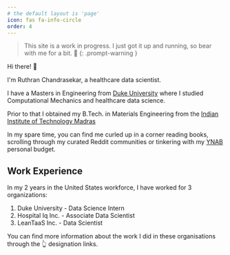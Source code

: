 ```yaml
---
# the default layout is 'page'
icon: fas fa-info-circle
order: 4
---
```


>  This site is a work in progress. I just got it up and running, 
so bear with me for a bit. 🙌
{: .prompt-warning }

Hi there! 👋 

I'm Ruthran Chandrasekar, a healthcare data scientist. 

I have a Masters in Engineering from [Duke University](https://cee.duke.edu/grad/masters/meng-computational-mechanics) 
where I studied Computational Mechanics and healthcare data science.

Prior to that I obtained my B.Tech. in Materials Engineering from the 
[Indian Institute of Technology Madras](https://www.iitm.ac.in/academics/departments/department-of-metallurgical-and-materials-engineering)

In my spare time, you can find me curled up in a corner reading books, scrolling through my curated Reddit communities
or tinkering with my [YNAB](https://www.ynab.com) personal budget.

## Work Experience

In my 2 years in the United States workforce, I have worked for 3 organizations:
1. Duke University - Data Science Intern
2. Hospital Iq Inc. - Associate Data Scientist
3. LeanTaaS Inc. - Data Scientist

You can find more information about the work I did in these organisations through the 👆 designation links.